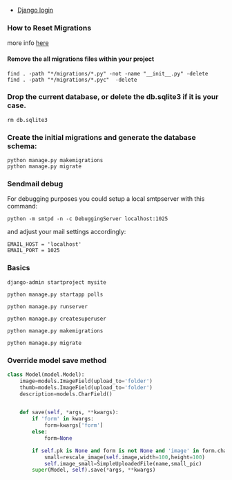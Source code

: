 * [Django login](https://gist.github.com/6ae87971e458c6853318ea421fc9a3e3)

### How to Reset Migrations
more info [here](https://simpleisbetterthancomplex.com/tutorial/2016/07/26/how-to-reset-migrations.html)
#### Remove the all migrations files within your project
```
find . -path "*/migrations/*.py" -not -name "__init__.py" -delete
find . -path "*/migrations/*.pyc"  -delete
```
### Drop the current database, or delete the db.sqlite3 if it is your case.
```
rm db.sqlite3
```
### Create the initial migrations and generate the database schema:
```
python manage.py makemigrations
python manage.py migrate
```
### Sendmail debug 

For debugging purposes you could setup a local smtpserver with this command:

```
python -m smtpd -n -c DebuggingServer localhost:1025
```

and adjust your mail settings accordingly:

```
EMAIL_HOST = 'localhost'
EMAIL_PORT = 1025
```

### Basics
```django-admin startproject mysite```

```python manage.py startapp polls ```

```python manage.py runserver ```

```python manage.py createsuperuser```

```python manage.py makemigrations```

```python manage.py migrate```

### Override model save method

```python
class Model(model.Model):
    image=models.ImageField(upload_to='folder')
    thumb=models.ImageField(upload_to='folder')
    description=models.CharField()


    def save(self, *args, **kwargs):
        if 'form' in kwargs:
            form=kwargs['form']
        else:
            form=None

        if self.pk is None and form is not None and 'image' in form.changed_data:
            small=rescale_image(self.image,width=100,height=100)
            self.image_small=SimpleUploadedFile(name,small_pic)
        super(Model, self).save(*args, **kwargs)
```